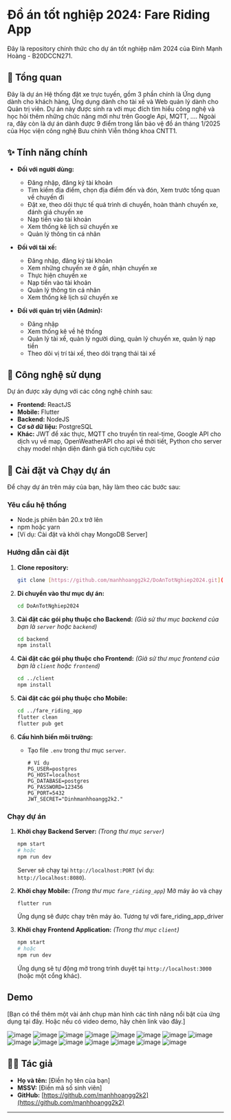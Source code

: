 # Đồ án tốt nghiệp 2024: Fare Riding App

Đây là repository chính thức cho dự án tốt nghiệp năm 2024 của Đinh Mạnh Hoàng - B20DCCN271.

## 📝 Tổng quan

Đây là dự án Hệ thống đặt xe trực tuyến, gồm 3 phần chính là Ứng dụng dành cho khách hàng, Ứng dụng dành cho tài xế và Web quản lý dành cho Quản trị viên. Dự án này được sinh ra với mục đích tìm hiểu công nghệ và học hỏi thêm những chức năng mới như trên Google Api, MQTT, .... Ngoài ra, đây còn là dự án dành được 9 điểm trong lần bảo vệ đồ án tháng 1/2025 của Học viện công nghệ Bưu chính Viễn thông khoa CNTT1. 

## ✨ Tính năng chính

* **Đối với người dùng:**
    * Đăng nhập, đăng ký tài khoản
    * Tìm kiếm địa điểm, chọn địa điểm đến và đón, Xem trước tổng quan về chuyến đi
    * Đặt xe, theo dõi thực tế quá trình di chuyển, hoàn thành chuyến xe, đánh giá chuyến xe
    * Nạp tiền vào tài khoản
    * Xem thống kê lịch sử chuyến xe
    * Quản lý thông tin cá nhân
      
* **Đối với tài xế:**
    * Đăng nhập, đăng ký tài khoản
    * Xem những chuyến xe ở gần, nhận chuyến xe
    * Thực hiện chuyến xe
    * Nạp tiền vào tài khoản
    * Quản lý thông tin cá nhân
    * Xem thống kê lịch sử chuyến xe
      
* **Đối với quản trị viên (Admin):**
    * Đăng nhập
    * Xem thống kê về hệ thống
    * Quản lý tài xế, quản lý người dùng, quản lý chuyến xe, quản lý nạp tiền
    * Theo dõi vị trí tài xế, theo dõi trạng thái tài xế

## 🚀 Công nghệ sử dụng

Dự án được xây dựng với các công nghệ chính sau:

* **Frontend:** ReactJS
* **Mobile:** Flutter
* **Backend:** NodeJS
* **Cơ sở dữ liệu:** PostgreSQL
* **Khác:** JWT để xác thực, MQTT cho truyền tin real-time, Google API cho dịch vụ về map, OpenWeatherAPI cho api về thời tiết, Python cho server chạy model nhận diện đánh giá tích cực/tiêu cực

## 🔧 Cài đặt và Chạy dự án

Để chạy dự án trên máy của bạn, hãy làm theo các bước sau:

### Yêu cầu hệ thống

* Node.js phiên bản 20.x trở lên
* npm hoặc yarn
* [Ví dụ: Cài đặt và khởi chạy MongoDB Server]

### Hướng dẫn cài đặt

1.  **Clone repository:**
    ```bash
    git clone [https://github.com/manhhoangg2k2/DoAnTotNghiep2024.git](https://github.com/manhhoangg2k2/DoAnTotNghiep2024.git)
    ```

2.  **Di chuyển vào thư mục dự án:**
    ```bash
    cd DoAnTotNghiep2024
    ```

3.  **Cài đặt các gói phụ thuộc cho Backend:**
    *(Giả sử thư mục backend của bạn là `server` hoặc `backend`)*
    ```bash
    cd backend
    npm install
    ```

4.  **Cài đặt các gói phụ thuộc cho Frontend:**
    *(Giả sử thư mục frontend của bạn là `client` hoặc `frontend`)*
    ```bash
    cd ../client
    npm install
    ```
5.  **Cài đặt các gói phụ thuộc cho Mobile:**
    ```bash
    cd ../fare_riding_app
    flutter clean
    flutter pub get
    ```
    
6.  **Cấu hình biến môi trường:**
    * Tạo file `.env` trong thư mục `server`.
        ```env
        # Ví dụ
        PG_USER=postgres
        PG_HOST=localhost
        PG_DATABASE=postgres
        PG_PASSWORD=123456
        PG_PORT=5432
        JWT_SECRET="Dinhmanhhoangg2k2."
        ```

### Chạy dự án

1.  **Khởi chạy Backend Server:**
    *(Trong thư mục `server`)*
    ```bash
    npm start
    # hoặc
    npm run dev
    ```
    Server sẽ chạy tại `http://localhost:PORT` (ví dụ: `http://localhost:8080`).
    
2.  **Khởi chạy Mobile:**
    *(Trong thư mục `fare_riding_app`)*
    Mở máy ảo và chạy 
    ```bash
    flutter run
    ```
    Ứng dụng sẽ được chạy trên máy ảo. Tương tự với fare_riding_app_driver

4.  **Khởi chạy Frontend Application:**
    *(Trong thư mục `client`)*
    ```bash
    npm start
    # hoặc
    npm run dev
    ```
    Ứng dụng sẽ tự động mở trong trình duyệt tại `http://localhost:3000` (hoặc một cổng khác).

##  Demo

[Bạn có thể thêm một vài ảnh chụp màn hình các tính năng nổi bật của ứng dụng tại đây. Hoặc nếu có video demo, hãy chèn link vào đây.]

![image](https://github.com/user-attachments/assets/0b8d9052-284a-42e5-9132-195fca0acaf3)
![image](https://github.com/user-attachments/assets/24352e52-3ff8-4d37-9726-639ea8082f96)
![image](https://github.com/user-attachments/assets/95bc6a1e-901a-4294-b050-c1162ddfaca9)
![image](https://github.com/user-attachments/assets/433d40b1-0036-4fa1-8602-b24b068f315e)
![image](https://github.com/user-attachments/assets/5d391e2d-0255-418f-a523-137885a699e9)
![image](https://github.com/user-attachments/assets/91d67f42-8b2d-4fbc-bab8-8daa3b71e1ae)
![image](https://github.com/user-attachments/assets/4acccae1-ce1a-49dc-999e-c8b71a1090d7)
![image](https://github.com/user-attachments/assets/1d704688-db9a-4c77-98ff-8f0ad3d3130d)
![image](https://github.com/user-attachments/assets/7eb4611f-dd49-417c-af50-fa5072a939b4)
![image](https://github.com/user-attachments/assets/bab496cb-1b2c-475c-bab4-db701faffba0)
![image](https://github.com/user-attachments/assets/61838311-cea6-4ba8-87fd-9381734217b1)
![image](https://github.com/user-attachments/assets/dac43f52-3e9f-42e3-9371-d0ad1b5be909)
![image](https://github.com/user-attachments/assets/c14a9cbe-0eaf-42bd-8e94-e4a7f550170f)
![image](https://github.com/user-attachments/assets/c77612cf-0cd7-4889-9783-f628045ec53e)
![image](https://github.com/user-attachments/assets/e451bd33-3163-4f05-bc2a-5ffee1a2e0ee)

## 🧑‍💻 Tác giả

* **Họ và tên:** [Điền họ tên của bạn]
* **MSSV:** [Điền mã số sinh viên]
* **GitHub:** [https://github.com/manhhoangg2k2](https://github.com/manhhoangg2k2)

---
